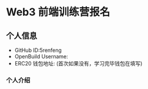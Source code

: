 # Web3 前端训练营报名

## 个人信息

* GitHub ID:5renfeng
* OpenBuild Username:
* ERC20 钱包地址: (首次如果没有，学习完毕钱包在填写)

### 个人介绍
